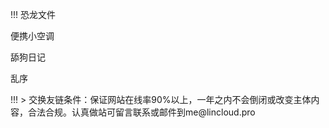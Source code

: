 !!!
<bblist>
<bblink link="https://file.lincloud.pro" icon="https://7.dusays.com/2021/05/13/470156475eabb.jpg" des="再不用，我要烧了">恐龙文件</bblink>

<bblink link="https://ac.yunyoujun.cn/" icon="https://tse4-mm.cn.bing.net/th/id/OIP.a4BiTkwZEJOAD95SRwVfGAHaHa?pid=ImgDet&rs=1" des="为你的夏日带去清凉!">便携小空调</bblink>

<bblink link="https://we.dog/" icon="https://tse4-mm.cn.bing.net/th/id/OIP.9sVQCbhbcLeKvxFRFwxRRQAAAA?w=175&h=180&c=7&o=5&pid=1.7" des="感情里多卑微，日记就有多扎心。">舔狗日记</bblink>

<bblink link="https://ertdfgcvb.xyz/" icon="https://s3.bmp.ovh/imgs/2022/01/2f0e7d73ea648a48.jpg" des="代码运行中，请勿乱动">乱序</bblink>



</bblist>
!!!
> 交换友链条件：保证网站在线率90%以上，一年之内不会倒闭或改变主体内容，合法合规。认真做站可留言联系或邮件到me@lincloud.pro
